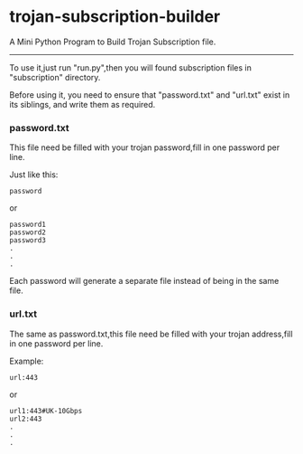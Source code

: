 # trojan-subscription-builder
A Mini Python Program to Build Trojan Subscription file.

---

To use it,just run "run.py",then you will found subscription files in "subscription" directory.

Before using it, you need to ensure that "password.txt" and "url.txt" exist in its siblings, and write them as required.

### password.txt

This file need be filled with your trojan password,fill in one password per line.

Just like this:

```
password
```
or
```
password1
password2
password3
.
.
.
```

Each password will generate a separate file instead of being in the same file.


### url.txt

The same as password.txt,this file need be filled with your trojan address,fill in one password per line.

Example:

```
url:443
```

or

```
url1:443#UK-10Gbps
url2:443
.
.
.
```
